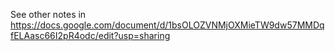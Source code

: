 See other notes in https://docs.google.com/document/d/1bsOLOZVNMjOXMieTW9dw57MMDqfELAasc66I2pR4odc/edit?usp=sharing
